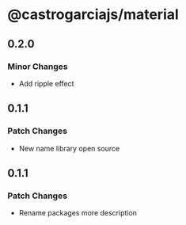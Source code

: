 # @castrogarciajs/material

## 0.2.0

### Minor Changes

- Add ripple effect

## 0.1.1

### Patch Changes

- New name library open source

## 0.1.1

### Patch Changes

- Rename packages more description
